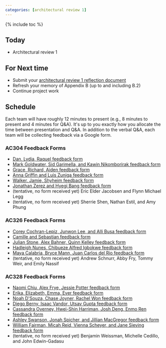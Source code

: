 ```yaml
---
categories: [architectural review 1]
---
```


{% include toc %}

## Today
* Architectural review 1

## For Next time
* Submit your [architectural review 1 reflection document](/assignments/final-project#architectural-review)
* Refresh your memory of Appendix B (up to and including B.2)
* Continue project work

## Schedule

Each team will have roughly 12 minutes to present (e.g., 8 minutes to present and 4 minutes for Q&A).  It's up to you exactly how you allocate the time between presentation and Q&A.  In addition to the verbal Q&A, each team will be collecting feedback via a Google form.

### AC304 Feedback Forms
* [Dan, Lydia, Raquel feedback form](https://goo.gl/forms/dkYFP9qiG7RTSUcu2
)
* [Mark Goldwater, Sid Garimella, and Kawin Nikomborirak feedback form](https://docs.google.com/forms/d/e/1FAIpQLSeP8qjunognQ9UfU-QyPo7EiguZrTYd-kF8Zhsun9xTNCM67Q/viewform)
* [Grace, Richard, Aiden feedback form](https://docs.google.com/forms/d/e/1FAIpQLSfdUsdjw5kboQzEZwMYyn4b3teUDZwy2pchlAYbbhkwf3aXzw/viewform)
* [Anna Griffin and Luis Zuniga feedback form](https://docs.google.com/forms/d/e/1FAIpQLSfdX-OeXf8UUThZo5Qs8QTTgffmFXCXFSpHFdVQSfd30b9bGA/viewform)
* [Walker, Jamie, Shyheim feedback form](https://docs.google.com/forms/d/e/1FAIpQLSddsMmutR1I0XXI_cuwa_JEawgN3aHFuEMC3QqtH1TUALRXOw/viewform)
* [Jonathan Zerez and Hyegi Bang feedback form](https://docs.google.com/forms/d/e/1FAIpQLSeYFfLpxBBQjB3R0cclBvXjtYRtVLgFIEx_oG4abMcU9955Ow/viewform?usp=sf_link)
* (tentative, no form received yet) Eric Elder Jacobsen	and Flynn Michael Legg
* (tentative, no form received yet) Sherrie Shen, Nathan Estil, and Amy Phung

### AC326 Feedback Forms
* [Corey Cochran-Lepiz, Junwon Lee, and Alli Busa feedback form](https://goo.gl/forms/DQoazyJ7HLdCHtda2
)
* [Camille and Sebastian feedback form](https://goo.gl/forms/IpSbLISYanOvmlT83
)
* [Julian Stone, Alex Bahner, Quinn Kelley feedback form](https://docs.google.com/forms/d/e/1FAIpQLSeWdSsOUEkjzq016IzPz580kw4WmxmT4AMNMGhtxVW3OWrzMw/viewform)
* [Hadleigh Nunes, Chibueze Alfred Igbokwe feedback form](https://docs.google.com/forms/d/e/1FAIpQLSeVY9rb8T4BZ2Ftn8fgTdalb8vWrwemudQ3FMLoueZD2u7PzQ/viewform)
* [Maya Calabria, Bryce Mann, Juan Carlos del Rio feedback form](https://docs.google.com/forms/d/e/1FAIpQLSfWvW9nsgpE_8hAvxXx7i3rVjFWJIfgSLbtNnWwiX9gpb5d0Q/viewform)
* (tentative, no form received yet) Andrew Schnurr, Abby Fry, Tommy Weir, and Emily Nassif

### AC328 Feedback Forms
* [Naomi Chiu, Alex Frye, Jessie Potter feedback form](https://goo.gl/forms/rEU2tEMtwuvn48kF2
)
* [Erika, Elizabeth, Emma, Ever feedback form](https://docs.google.com/forms/d/e/1FAIpQLScja3OfN7yq7B0eyO6Q_OXc7Se0-E63UtPWt5ZvASEfilOfcw/viewform)
* [Noah D'Souza, Chase Joyner, Rachel Won feedback form](https://docs.google.com/forms/d/e/1FAIpQLSfLAyis1eaT5RtR2FAtpTnscyx_jIaIe-AV51UjWGKi7Phd0g/viewform)
* [Diego Berny, Isaac Vandor, Utsav Gupta feedback form](https://docs.google.com/forms/d/e/1FAIpQLSeixZzMN_ejQJ0l_1VoOOcvXUiD0l4snFnRMj5qYWQ_m07JAQ/viewform)
* [Cassandra Overney, Hwei-Shin Harriman, Josh Deng, Enmo Ren feedback form](https://docs.google.com/forms/d/e/1FAIpQLScm1UHox3nxwdXD5FyODY1QFmZxmXYP_sfC3iami5cexPg0uw/viewform)
* [Ashley Swanson, Jonah Spicher, and Jillian MacGregor feedback form](https://docs.google.com/forms/d/e/1FAIpQLSdr3ZMus_JSCqR4IpBiWkanugcHBlkXSjgW5q314N_BAHmoDg/viewform)
* [William Fairman, Micah Reid, Vienna Scheyer, and Jane Sieving feedback form](https://docs.google.com/forms/d/e/1FAIpQLSeDct4IEcBc9nYkkT-H8Vs1Fw1xnwJKzOhkB5elw3-htTuWJA/viewform?usp=sf_link)
* (tentative, no form received yet) Benjamin Weissman, Michelle Cedillo, and John Edwin-Gadasu
